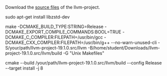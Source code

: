 Download the [source files](https://objects.githubusercontent.com/github-production-release-asset-2e65be/75821432/0bc029f3-953b-4882-8191-f8c06fab48ba?X-Amz-Algorithm=AWS4-HMAC-SHA256&X-Amz-Credential=releaseassetproduction%2F20241123%2Fus-east-1%2Fs3%2Faws4_request&X-Amz-Date=20241123T064655Z&X-Amz-Expires=300&X-Amz-Signature=564d6c38139a372eb0483e656a2df258c015993fecf0a983d97aa07f8e44a9d4&X-Amz-SignedHeaders=host&response-content-disposition=attachment%3B%20filename%3Dllvm-project-19.1.0.src.tar.xz&response-content-type=application%2Foctet-stream) of the llvm-project.

sudo apt-get install libzstd-dev

make -DCMAKE_BUILD_TYPE:STRING=Release -DCMAKE_EXPORT_COMPILE_COMMANDS:BOOL=TRUE -DCMAKE_C_COMPILER:FILEPATH=/usr/bin/gcc -DCMAKE_CXX_COMPILER:FILEPATH=/usr/bin/g++ --no-warn-unused-cli -S/your/path/llvm-project-19.1.0.src/llvm -B/home/student/Downloads/llvm-project-19.1.0.src/llvm/build -G "Unix Makefiles"

cmake --build /your/path/llvm-project-19.1.0.src/llvm/build --config Release --target install -j 8
